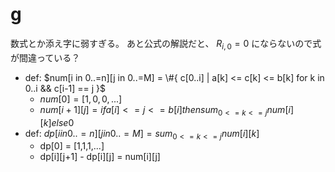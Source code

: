 # g
数式とか添え字に弱すぎる。
あと公式の解説だと、 $R_{i,0} = 0$ にならないので式が間違っている？
- def: $num[i in 0..=n][j in 0..=M] = \#{ c[0..i] | a[k] <= c[k] <= b[k] for k in 0..i && c[i-1] == j }$
    - $num[0] = [1,0,0,...]$
    - $num[i+1][j] = if a[i] <= j <= b[i] then sum_{0 <= k <= j} num[i][k] else 0$
- def: $dp[i in 0..=n][j in 0..=M] = sum_{0 <= k <= j} num[i][k]$
    - dp[0] = [1,1,1,...]
    - dp[i][j+1] - dp[i][j] = num[i][j]